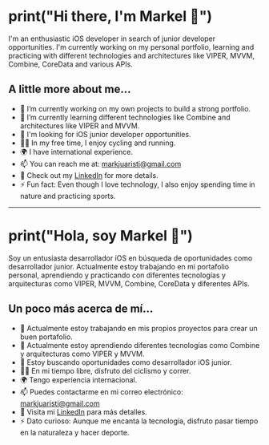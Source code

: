 # print("Hi there, I'm Markel 👋")

I'm an enthusiastic iOS developer in search of junior developer 
opportunities. I'm currently working on my personal portfolio, learning 
and practicing with different technologies and architectures like VIPER, 
MVVM, Combine, CoreData and various APIs.

## A little more about me...

- 🔭 I’m currently working on my own projects to build a strong portfolio.
- 🌱 I’m currently learning different technologies like Combine and 
architectures like VIPER and MVVM.
- 👯 I'm looking for iOS junior developer opportunities.
- 🏃‍♂️ In my free time, I enjoy cycling and running.
- 🌍 I have international experience.
- 📫 You can reach me at: markjuaristi@gmail.com
- 🔗 Check out my 
[LinkedIn](https://www.linkedin.com/in/markel-juaristi-84a87287/) for more 
details.
- ⚡ Fun fact: Even though I love technology, I also enjoy spending time 
in nature and practicing sports.


----------------------------------------------------

# print("Hola, soy Markel 👋")

Soy un entusiasta desarrollador iOS en búsqueda de oportunidades como 
desarrollador junior. Actualmente estoy trabajando en mi portafolio 
personal, aprendiendo y practicando con diferentes tecnologías y 
arquitecturas como VIPER, MVVM, Combine, CoreData y diferentes APIs.

## Un poco más acerca de mí...

- 🔭 Actualmente estoy trabajando en mis propios proyectos para crear un 
buen portafolio.
- 🌱 Actualmente estoy aprendiendo diferentes tecnologías como Combine y 
arquitecturas como VIPER y MVVM.
- 👯 Estoy buscando oportunidades como desarrollador iOS junior.
- 🏃‍♂️ En mi tiempo libre, disfruto del ciclismo y correr. 
- 🌍 Tengo experiencia internacional.
- 📫 Puedes contactarme en mi correo electrónico: markjuaristi@gmail.com
- 🔗 Visita mi 
[LinkedIn](https://www.linkedin.com/in/markel-juaristi-84a87287/) para más 
detalles.
- ⚡ Dato curioso: Aunque me encanta la tecnología, disfruto pasar tiempo 
en la naturaleza y hacer deporte.



